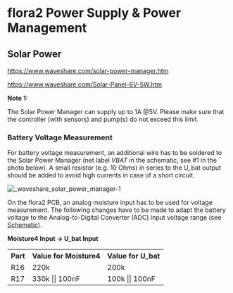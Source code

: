 # flora2 Power Supply & Power Management

## Solar Power

https://www.waveshare.com/solar-power-manager.htm

https://www.waveshare.com/Solar-Panel-6V-5W.htm

**Note 1:**

The Solar Power Manager can supply up to 1A @5V. Please make sure that the controller (with sensors) and pump(s) do not exceed this limit.

### Battery Voltage Measurement

For battery voltage measurement, an additional wire has to be soldered to the Solar Power Manager (net label *VBAT* in the schematic, see #1 in the photo below). A small resistor (e.g. 10 Ohms) in series to the U_bat output should be added to avoid high currents in case of a short circuit.

![_waveshare_solar_power_manager-1](https://user-images.githubusercontent.com/83612361/138715438-dc2d7a39-2a25-40fc-b526-c23a9f4b0e65.jpg)

On the flora2 PCB, an analog moisture input has to be used for voltage measurement. The following changes have to be made to adapt the battery voltage to the Analog-to-Digital Converter (ADC) input voltage range (see [Schematic](https://github.com/matthias-bs/Flora2/blob/main/08_hardware/flora2_sch.pdf)).

**Moisture4 Input -> U_bat Input**

<table>
  <tr>
    <th>Part
    <th>Value for Moisture4
    <th>Value for U_bat
  </tr>
  <tr>
    <td>R16
    <td>220k
    <td>200k
  </tr>
    <tr>
    <td>R17
    <td>330k || 100nF
    <td>100k || 100nF
  </tr>
</table>
